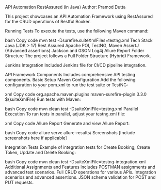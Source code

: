 API Automation RestAssured (in Java)
Author: Pramod Dutta

This project showcases an API Automation Framework using RestAssured for the CRUD operations of Restful Booker.

Running Tests
To execute the tests, use the following Maven command:

bash
Copy code
mvn test -Dsurefire.suiteXmlFiles=testng.xml
Tech Stack
Java (JDK > 17)
Rest Assured
Apache POI, TestNG, Maven
AssertJ (Advanced assertions)
Jackson and GSON
Log4j
Allure Report
Folder Structure
The project follows a Full Folder Structure (Hybrid) Framework.

Jenkins Integration
Included Jenkins file for CI/CD pipeline integration.

API Framework Components
Includes comprehensive API testing components.
Basic Setup
Maven Configuration
Add the following configuration to your pom.xml to run the test suite or TestNG:

xml
Copy code
<plugins>
  <plugin>
    <groupId>org.apache.maven.plugins</groupId>
    <artifactId>maven-surefire-plugin</artifactId>
    <version>3.3.0</version>
    <configuration>
      <suiteXmlFiles>
        <suiteXmlFile>${suiteXmlFile}</suiteXmlFile>
      </suiteXmlFiles>
    </configuration>
  </plugin>
</plugins>
Run tests with Maven:

bash
Copy code
mvn clean test -DsuiteXmlFile=testng.xml
Parallel Execution
To run tests in parallel, adjust your testng.xml file:

xml
Copy code
<suite name="All Test Suite" parallel="methods" thread-count="2">
Allure Report
Generate and view Allure Report:

bash
Copy code
allure serve allure-results/
Screenshots
[Include screenshots here if applicable]

Integration Tests
Example of integration tests for Create Booking, Create Token, Update and Delete Booking:

bash
Copy code
mvn clean test -DsuiteXmlFile=testng-integration.xml
Additional Assignments and Features
Includes POSTMAN assignments and advanced test scenarios.
Full CRUD operations for various APIs.
Integration scenarios and advanced assertions.
JSON schema validation for POST and PUT requests.
